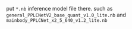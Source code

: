 put `*.nb` inference model file there. such as `general_PPLCNetV2_base_quant_v1.0_lite.nb` and `mainbody_PPLCNet_x2_5_640_v1.2_lite.nb`
